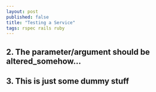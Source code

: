 ```yaml
---
layout: post
published: false
title: "Testing a Service"
tags: rspec rails ruby
---
```


## 2. The parameter/argument should be altered_somehow...

## 3. This is just some dummy stuff